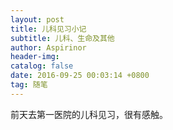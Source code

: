 ```yaml
---
layout: post
title: 儿科见习小记
subtitle: 儿科、生命及其他
author: Aspirinor
header-img:  
catalog: false
date: 2016-09-25 00:03:14 +0800
tag: 随笔
---
```

前天去第一医院的儿科见习，很有感触。